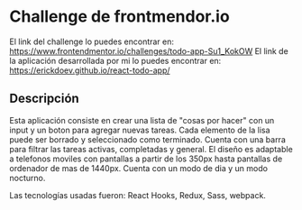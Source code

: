 # Challenge de frontmendor.io
El link del challenge lo puedes encontrar en: https://www.frontendmentor.io/challenges/todo-app-Su1_KokOW 
El link de la aplicación desarrollada por mi lo puedes encontrar en: https://erickdoev.github.io/react-todo-app/

## Descripción
Esta aplicación consiste en crear una lista de "cosas por hacer" con un input y un boton para agregar nuevas tareas.
Cada elemento de la lisa puede ser borrado y seleccionado como terminado.
Cuenta con una barra para filtrar las tareas activas, completadas y general.
El diseño es adaptable a telefonos moviles con pantallas a partir de los 350px hasta pantallas de ordenador de mas de 1440px.
Cuenta con un modo de dia y un modo nocturno.

Las tecnologías usadas fueron: React Hooks, Redux, Sass, webpack.
